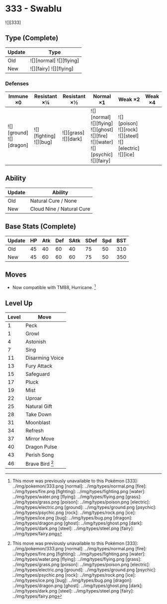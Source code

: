 # 333 - Swablu
![][333]

## Type (Complete)

Update | Type                     | 
---    | ---                      | 
Old    | ![][normal]  ![][flying] | 
New    | ![][fairy]  ![][flying]  | 

### Defenses

Immune ×0                       | Resistant ×¼                   | Resistant ×½                 | Normal ×1                                                                                                   | Weak ×2                                                                     | Weak ×4 | 
---                             | ---                            | ---                          | ---                                                                                                         | ---                                                                         | ---     | 
![][ground]<br> ![][dragon]<br> | ![][fighting]<br> ![][bug]<br> | ![][grass]<br> ![][dark]<br> | ![][normal]<br> ![][flying]<br> ![][ghost]<br> ![][fire]<br> ![][water]<br> ![][psychic]<br> ![][fairy]<br> | ![][poison]<br> ![][rock]<br> ![][steel]<br> ![][electric]<br> ![][ice]<br> |         | 

## Ability

Update | Ability                   | 
---    | ---                       | 
Old    | Natural Cure / None       | 
New    | Cloud Nine / Natural Cure | 

## Base Stats (Complete)

Update | HP  | Atk | Def | SAtk | SDef | Spd | BST | 
---    | --- | --- | --- | ---  | ---  | --- | --- | 
Old    | 45  | 40  | 60  | 40   | 75   | 50  | 310 | 
New    | 45  | 60  | 60  | 60   | 75   | 50  | 350 | 

## Moves

 - Now compatible with TM88, Hurricane. [^1]

## Level Up

Level | Move            | 
---   | ---             | 
1     | Peck            | 
1     | Growl           | 
4     | Astonish        | 
7     | Sing            | 
11    | Disarming Voice | 
13    | Fury Attack     | 
15    | Safeguard       | 
17    | Pluck           | 
19    | Mist            | 
22    | Uproar          | 
25    | Natural Gift    | 
28    | Take Down       | 
31    | Moonblast       | 
34    | Refresh         | 
37    | Mirror Move     | 
40    | Dragon Pulse    | 
43    | Perish Song     | 
46    | Brave Bird [^1] | 

[^1]: This move was previously unavailable to this Pokémon
[333]: ../img/pokemon/333.png
[normal]: ../img/types/normal.png
[fire]: ../img/types/fire.png
[fighting]: ../img/types/fighting.png
[water]: ../img/types/water.png
[flying]: ../img/types/flying.png
[grass]: ../img/types/grass.png
[poison]: ../img/types/poison.png
[electric]: ../img/types/electric.png
[ground]: ../img/types/ground.png
[psychic]: ../img/types/psychic.png
[rock]: ../img/types/rock.png
[ice]: ../img/types/ice.png
[bug]: ../img/types/bug.png
[dragon]: ../img/types/dragon.png
[ghost]: ../img/types/ghost.png
[dark]: ../img/types/dark.png
[steel]: ../img/types/steel.png
[fairy]: ../img/types/fairy.png
